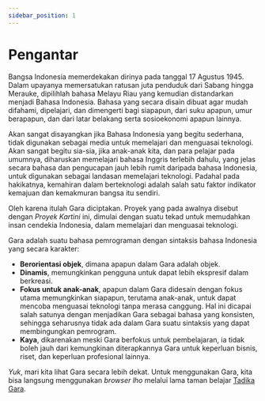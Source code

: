 ```yaml
---
sidebar_position: 1
---
```


# Pengantar

Bangsa Indonesia memerdekakan dirinya pada tanggal 17 Agustus 1945. Dalam upayanya memersatukan ratusan juta penduduk dari Sabang hingga Merauke, dipilihlah bahasa Melayu Riau yang kemudian distandarkan menjadi Bahasa Indonesia. Bahasa yang secara disain dibuat agar mudah difahami, dipelajari, dan dimengerti bagi siapapun, dari suku apapun, umur berapapun, dan dari latar belakang serta sosioekonomi apapun lainnya.

Akan sangat disayangkan jika Bahasa Indonesia yang begitu sederhana, tidak digunakan sebagai media untuk memelajari dan menguasai teknologi. Akan sangat begitu sia-sia, jika anak-anak kita, dan para pelajar pada umumnya, diharuskan memelajari bahasa Inggris terlebih dahulu, yang jelas secara bahasa dan pengucapan jauh lebih rumit daripada bahasa Indonesia, untuk digunakan sebagai landasan memelajari teknologi. Padahal pada hakikatnya, kemahiran dalam berteknologi adalah salah satu faktor indikator kemajuan dan kemakmuran bangsa itu sendiri.

Oleh karena itulah Gara diciptakan. Proyek yang pada awalnya disebut dengan _Proyek Kartini_ ini, dimulai dengan suatu tekad untuk memudahkan insan cendekia Indonesia, dalam memelajari dan menguasai teknologi.

Gara adalah suatu bahasa pemrograman dengan sintaksis bahasa Indonesia yang secara karakter:

- **Berorientasi objek**, dimana apapun dalam Gara adalah objek.
- **Dinamis**, memungkinkan pengguna untuk dapat lebih ekspresif dalam berkreasi.
- **Fokus untuk anak-anak**, apapun dalam Gara didesain dengan fokus utama memungkinkan siapapun, terutama anak-anak, untuk dapat mencoba menguasai teknologi tanpa merasa canggung. Hal ini dicapai salah satunya dengan menjadikan Gara sebagai bahasa yang konsisten, sehingga seharusnya tidak ada dalam Gara suatu sintaksis yang dapat membingungkan pemrogram.
- **Kaya**, dikarenakan meski Gara berfokus untuk pembelajaran, ia tidak boleh jauh dari kemungkinan diterapkannya Gara untuk keperluan bisnis, riset, dan keperluan profesional lainnya.

_Yuk_, mari kita lihat Gara secara lebih dekat. Untuk menggunakan Gara, kita bisa langsung menggunakan _browser_ _lho_ melalui lama taman belajar [Tadika Gara](http://tadika.kodegara.org).
